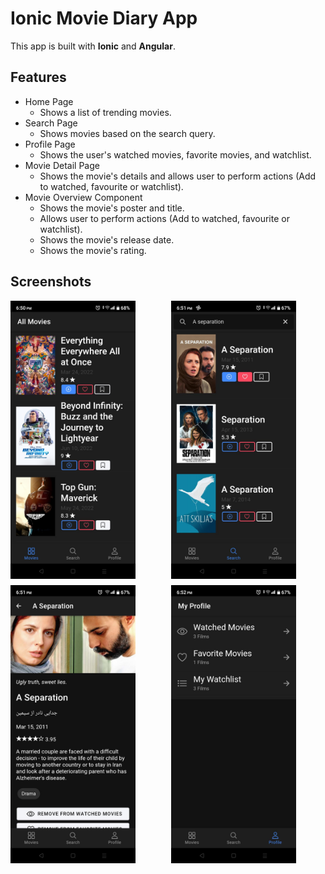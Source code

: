 # Ionic Movie Diary App

This app is built with **Ionic** and **Angular**.

## Features

- Home Page
  - Shows a list of trending movies.
- Search Page
  - Shows movies based on the search query.
- Profile Page
  - Shows the user's watched movies, favorite movies, and watchlist.
- Movie Detail Page
  - Shows the movie's details and allows user to perform actions (Add to watched, favourite or watchlist).
- Movie Overview Component
  - Shows the movie's poster and title.
  - Allows user to perform actions (Add to watched, favourite or watchlist).
  - Shows the movie's release date.
  - Shows the movie's rating.

## Screenshots

<div class="container">
  <img src="./assets/home.png" alt="Home Page" width="200" />
  <img src="./assets/search.png" alt="Search Page" width="200" />
  <img src="./assets/details.png" alt="Details Page" width="200" />
  <img src="./assets/profile.png" alt="Profile Page" width="200" />
</div>

<style>
  .container {
    display: grid;
    grid-template-columns: repeat(auto-fit, minmax(200px, 1fr));
    grid-gap: 10px;
  }
  .container img {
    max-width: 100%;
  }
</style>
